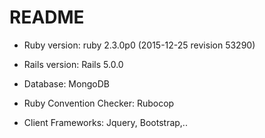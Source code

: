 # README

* Ruby version: ruby 2.3.0p0 (2015-12-25 revision 53290)

* Rails version: Rails 5.0.0

* Database: MongoDB

* Ruby Convention Checker: Rubocop

* Client Frameworks: Jquery, Bootstrap,..
